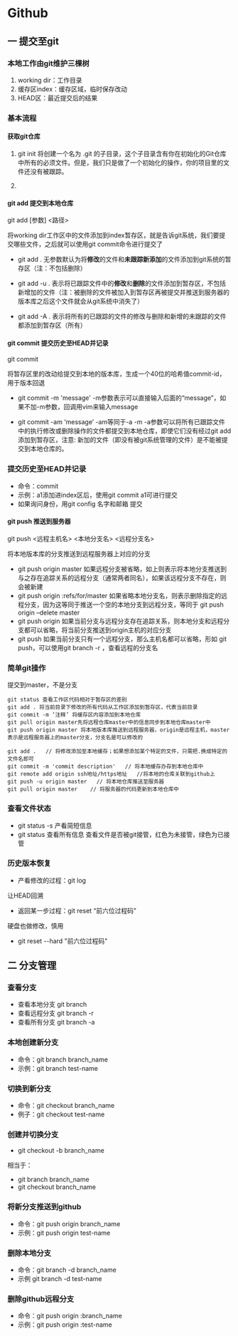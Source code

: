 # Github
## 一 提交至git
### 本地工作由git维护三棵树
1. working dir：工作目录
2. 缓存区index：缓存区域，临时保存改动
3. HEAD区：最近提交后的结果

### 基本流程

#### 获取git仓库

1. git init
将创建一个名为 .git 的子目录，这个子目录含有你在初始化的Git仓库中所有的必须文件。但是，我们只是做了一个初始化的操作，你的项目里的文件还没有被跟踪。

2. 



#### git add 提交到本地仓库

git add [参数] <路径>

将working dir工作区中的文件添加到index暂存区，就是告诉git系统，我们要提交哪些文件，之后就可以使用git commit命令进行提交了

* git add .
无参数默认为将**修改**的文件和**未跟踪新添加**的文件添加到git系统的暂存区（注：不包括删除）

* git add -u .
表示将已跟踪文件中的**修改**和**删除**的文件添加到暂存区，不包括新增加的文件（注：被删除的文件被加入到暂存区再被提交并推送到服务器的版本库之后这个文件就会从git系统中消失了）

* git add -A .
表示将所有的已跟踪的文件的修改与删除和新增的未跟踪的文件都添加到暂存区（所有）

#### git commit 提交历史至HEAD并记录

git commit

将暂存区里的改动给提交到本地的版本库，生成一个40位的哈希值commit-id，用于版本回退

* git commit -m 'message'
-m参数表示可以直接输入后面的“message”，如果不加-m参数，回调用vim来输入message

* git commit -am ‘message’ -am等同于-a -m
-a参数可以将所有已跟踪文件中的执行修改或删除操作的文件都提交到本地仓库，即使它们没有经过git add添加到暂存区，注意: 新加的文件（即没有被git系统管理的文件）是不能被提交到本地仓库的。


### 提交历史至HEAD并记录

* 命令：commit
* 示例：a1添加进index区后，使用git commit a1可进行提交
* 如果询问身份，用git config 名字和邮箱 提交

#### git push 推送到服务器

git push <远程主机名> <本地分支名> <远程分支名>

将本地版本库的分支推送到远程服务器上对应的分支

* git push origin master
如果远程分支被省略，如上则表示将本地分支推送到与之存在追踪关系的远程分支（通常两者同名），如果该远程分支不存在，则会被新建
* git push origin :refs/for/master
如果省略本地分支名，则表示删除指定的远程分支，因为这等同于推送一个空的本地分支到远程分支，等同于 git push origin –delete master
* git push origin
如果当前分支与远程分支存在追踪关系，则本地分支和远程分支都可以省略，将当前分支推送到origin主机的对应分支
* git push
如果当前分支只有一个远程分支，那么主机名都可以省略，形如 git push，可以使用git branch -r ，查看远程的分支名


### 简单git操作

提交到master，不是分支
```
git status 查看工作区代码相对于暂存区的差别
git add . 将当前目录下修改的所有代码从工作区添加到暂存区，代表当前目录
git commit -m ‘注释’ 将缓存区内容添加到本地仓库
git pull origin master先将远程仓库master中的信息同步到本地仓库master中
git push origin master 将本地版本库推送到远程服务器，origin是远程主机，master表示是远程服务器上的master分支，分支名是可以修改的
```

```
git add .   // 将修改添加至本地缓存；如果想添加某个特定的文件，只需把.换成特定的文件名即可
git commit -m 'commit description'   // 将本地缓存办存到本地仓库中
git remote add origin ssh地址/https地址   //将本地的仓库关联到github上
git push -u origin master   // 将本地仓库推送至服务器
git pull origin master    // 将服务器的代码更新到本地仓库中
```

### 查看文件状态

* git status -s 产看简短信息
* git status  查看所有信息
查看文件是否被git接管，红色为未接管，绿色为已接管

### 历史版本恢复

* 产看修改的过程：git log

让HEAD回溯
* 返回某一步过程：git reset “前六位过程码”

硬盘也做修改，慎用
* git reset --hard "前六位过程码"


## 二 分支管理

### 查看分支

* 查看本地分支 git branch
* 查看远程分支 git branch -r
* 查看所有分支 git branch -a

### 本地创建新分支

* 命令：git branch branch_name
* 示例：git branch test-name

### 切换到新分支

* 命令：git checkout branch_name
* 例子：git checkout test-name

### 创建并切换分支

* git checkout -b branch_name

相当于：

* git branch branch_name
* git checkout branch_name

### 将新分支推送到github

* 命令：git push origin branch_name
* 示例：git push origin test-name

### 删除本地分支

* 命令：git branch -d branch_name
* 示例 git branch -d test-name

### 删除github远程分支

* 命令：git push origin :branch_name
* 示例：git push origin :test-name
